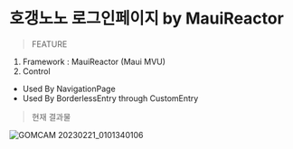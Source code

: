 # 호갱노노 로그인페이지 by MauiReactor


> FEATURE

1. Framework : MauiReactor (Maui MVU)
2. Control
- Used By NavigationPage
- Used By BorderlessEntry through CustomEntry

> 현재 결과물


![GOMCAM 20230221_0101340106](https://user-images.githubusercontent.com/54387261/220154543-a7043ae2-8d80-4c45-8b7f-75b7d92a0b20.gif)








